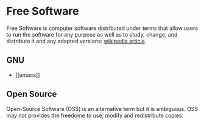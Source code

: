# Free Software

Free Software is computer software distributed under terms that allow users to run the software for any purpose as well as to study, change, and distribute it and any adapted versions: [wikipedia article](https://en.wikipedia.org/wiki/Free_software).

## GNU

- [[emacs]]

## Open Source

Open-Source Software (OSS) is an alternative term but it is ambiguous. OSS may not provides the freedome to use, modify and redistribute copies.
